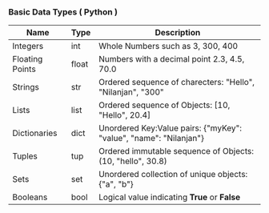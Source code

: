 ### Basic Data Types ( Python )
|Name|Type|Description|
|---|---|---|
|Integers|int|Whole Numbers such as 3, 300, 400|
|Floating Points|float|Numbers with a decimal point 2.3, 4.5, 70.0|
|Strings|str|Ordered sequence of charecters: "Hello", "Nilanjan", "300"|
|Lists|list|Ordered sequence of Objects: [10, "Hello", 20.4]|
|Dictionaries|dict| Unordered Key:Value pairs: {"myKey": "value", "name": "Nilanjan"}|
|Tuples|tup|Ordered immutable sequence of Objects: (10, "hello", 30.8)|
|Sets|set|Unordered collection of unique objects: {"a", "b"}|
|Booleans|bool|Logical value indicating **True** or **False**|

